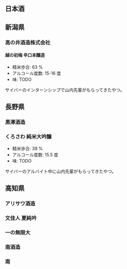 日本酒
------

## 新潟県
### 高の井酒造株式会社

#### 越の初梅 辛口本醸造
- 精米歩合: 63 %
- アルコール度数: 15-16 度
- 味: TODO

サイバーのインターンシップで山内先輩がもらってきたやつ。


## 長野県
### 黒澤酒造

### くろさわ 純米大吟醸
- 精米歩合: 39 %
- アルコール度数: 15.5 度
- 味: TODO
 
サイバーのアルバイト中に山内先輩がもらってきたやつ。

## 高知県
### アリサワ酒造

### 文佳人 夏純吟

### 一の無限大

### 南酒造

### 南
